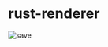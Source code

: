 # rust-renderer

![save](https://user-images.githubusercontent.com/64569232/142868574-9ea059b0-4617-413a-a8b2-60ec2b7bb641.png)
